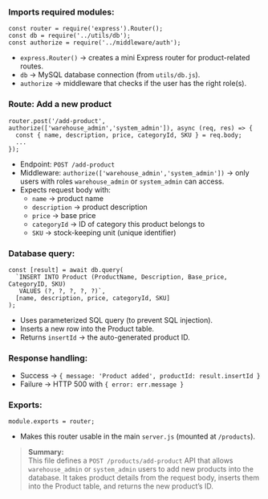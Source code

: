 ### Imports required modules:

```
const router = require('express').Router();
const db = require('../utils/db');
const authorize = require('../middleware/auth');
```

- `express.Router()` → creates a mini Express router for product-related routes.
- `db` → MySQL database connection (from `utils/db.js`).
- `authorize` → middleware that checks if the user has the right role(s).

### Route: Add a new product

```
router.post('/add-product', authorize(['warehouse_admin','system_admin']), async (req, res) => {
  const { name, description, price, categoryId, SKU } = req.body;
  ...
});
```

- Endpoint: `POST /add-product`
- Middleware: `authorize(['warehouse_admin','system_admin'])` → only users with roles `warehouse_admin` or `system_admin` can access.
- Expects request body with:
    - `name` → product name
    - `description` → product description
    - `price` → base price
    - `categoryId` → ID of category this product belongs to
    - `SKU` → stock-keeping unit (unique identifier)

### Database query:
```
const [result] = await db.query(
  `INSERT INTO Product (ProductName, Description, Base_price, CategoryID, SKU)
   VALUES (?, ?, ?, ?, ?)`,
  [name, description, price, categoryId, SKU]
);
```

- Uses parameterized SQL query (to prevent SQL injection).
- Inserts a new row into the Product table.
- Returns `insertId` → the auto-generated product ID.

### Response handling:

- Success → `{ message: 'Product added', productId: result.insertId }`
- Failure → HTTP 500 with `{ error: err.message }`

### Exports:
```
module.exports = router;
```

- Makes this router usable in the main `server.js` (mounted at `/products`).

>**Summary:**\
This file defines a `POST /products/add-product` API that allows `warehouse_admin` or `system_admin` users to add new products into the database. It takes product details from the request body, inserts them into the Product table, and returns the new product’s ID.